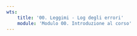 ```yaml
---
wts:
    title: '00. Leggimi - Log degli errori'
    module: 'Modulo 00. Introduzione al corso'
---
```

